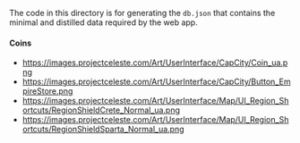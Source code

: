 The code in this directory is for generating the `db.json`
that contains the minimal and distilled data required by the web app.

#### Coins
- https://images.projectceleste.com/Art/UserInterface/CapCity/Coin_ua.png
- https://images.projectceleste.com/Art/UserInterface/CapCity/Button_EmpireStore.png
- https://images.projectceleste.com/Art/UserInterface/Map/UI_Region_Shortcuts/RegionShieldCrete_Normal_ua.png
- https://images.projectceleste.com/Art/UserInterface/Map/UI_Region_Shortcuts/RegionShieldSparta_Normal_ua.png

